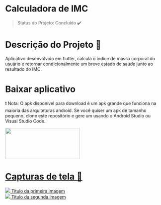 # Calculadora de IMC
> Status do Projeto: Concluído :heavy_check_mark:
# Descrição do Projeto  :pencil:
Aplicativo desenvolvido em flutter,  calcula o índice de massa corporal do usuário e retornar condicionalmente um breve estado de saúde junto ao resultado do IMC.
# Baixar aplicativo 
 :exclamation: Nota: O apk disponível para download é um apk grande que funciona na maioria das arquiteturas android. Se você  quiser um apk de tamanho pequeno, clone este repositório e gere um usando o Android Studio ou Visual Studio Code.

<a href="https://github.com/monteiroricardo/CALC_IMC/blob/master/arquivos/app.apk">
<img src="https://github.com/monteiroricardo/CALC_IMC/blob/master/arquivos/apk_btn.png" width="240" height="100" />
</ a>

# Capturas de tela :mag_right: 


<div>
    <img src="https://github.com/monteiroricardo/CALC_IMC/blob/master/arquivos/cap01.png "/>
    <span> Titulo da primeira imagem </span>
</div>
<div>
    <img src="https://github.com/monteiroricardo/CALC_IMC/blob/master/arquivos/cap02.png " "/>
    <span> Titulo da segunda imagem </span>
</div>
